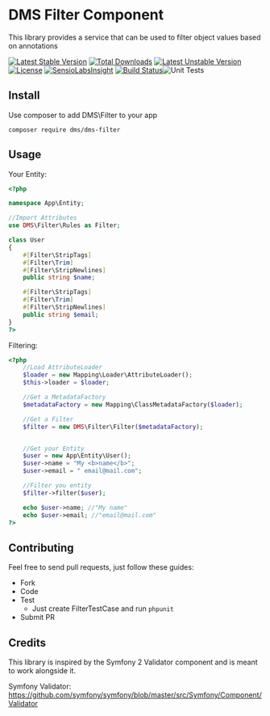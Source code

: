 # DMS Filter Component

This library provides a service that can be used to filter object values based on annotations

[![Latest Stable Version](https://poser.pugx.org/dms/dms-filter/v/stable.png)](https://packagist.org/packages/dms/dms-filter) [![Total Downloads](https://poser.pugx.org/dms/dms-filter/downloads.png)](https://packagist.org/packages/dms/dms-filter) [![Latest Unstable Version](https://poser.pugx.org/dms/dms-filter/v/unstable.png)](https://packagist.org/packages/dms/dms-filter) [![License](https://poser.pugx.org/dms/dms-filter/license.png)](https://packagist.org/packages/dms/dms-filter) [![SensioLabsInsight](https://insight.sensiolabs.com/projects/bb7f41c3-ee7c-4473-8fbf-806453a9e899/mini.png)](https://insight.sensiolabs.com/projects/bb7f41c3-ee7c-4473-8fbf-806453a9e899) [![Build Status](https://travis-ci.org/rdohms/dms-filter.png?branch=master)](https://travis-ci.org/rdohms/dms-filter)![Unit Tests](https://github.com/rdohms/dms-filter/workflows/Unit%20Tests/badge.svg)

## Install

Use composer to add DMS\Filter to your app

`composer require dms/dms-filter`

## Usage

Your Entity:

```php
<?php

namespace App\Entity;

//Import Attributes
use DMS\Filter\Rules as Filter;

class User
{
    #[Filter\StripTags]
    #[Filter\Trim]
    #[Filter\StripNewlines]
    public string $name;

    #[Filter\StripTags]
    #[Filter\Trim]
    #[Filter\StripNewlines]
    public string $email;
}
?>
```

Filtering:
```php
<?php
    //Load AttributeLoader
    $loader = new Mapping\Loader\AttributeLoader();
    $this->loader = $loader;

    //Get a MetadataFactory
    $metadataFactory = new Mapping\ClassMetadataFactory($loader);

    //Get a Filter
    $filter = new DMS\Filter\Filter($metadataFactory);


    //Get your Entity
    $user = new App\Entity\User();
    $user->name = "My <b>name</b>";
    $user->email = " email@mail.com";

    //Filter you entity
    $filter->filter($user);

    echo $user->name; //"My name"
    echo $user->email; //"email@mail.com"
?>
```
## Contributing

Feel free to send pull requests, just follow these guides:

* Fork
* Code
* Test
    * Just create FilterTestCase and run `phpunit`
* Submit PR

## Credits

This library is inspired by the Symfony 2 Validator component and is meant to work alongside it.

Symfony Validator: https://github.com/symfony/symfony/blob/master/src/Symfony/Component/Validator
